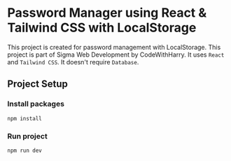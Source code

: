 # Password Manager using React & Tailwind CSS with LocalStorage

This project is created for password management with LocalStorage.
This project is part of Sigma Web Development by CodeWithHarry.
It uses `React` and `Tailwind CSS`. It doesn't require `Database`.


## Project Setup
### Install packages
```
npm install
```
### Run project
```
npm run dev
```